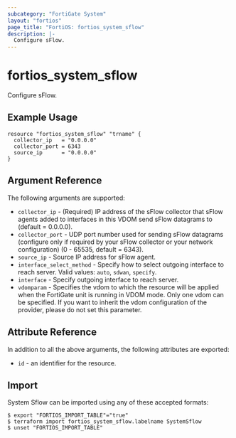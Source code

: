 ```yaml
---
subcategory: "FortiGate System"
layout: "fortios"
page_title: "FortiOS: fortios_system_sflow"
description: |-
  Configure sFlow.
---
```


# fortios_system_sflow
Configure sFlow.

## Example Usage

```hcl
resource "fortios_system_sflow" "trname" {
  collector_ip   = "0.0.0.0"
  collector_port = 6343
  source_ip      = "0.0.0.0"
}
```

## Argument Reference

The following arguments are supported:

* `collector_ip` - (Required) IP address of the sFlow collector that sFlow agents added to interfaces in this VDOM send sFlow datagrams to (default = 0.0.0.0).
* `collector_port` - UDP port number used for sending sFlow datagrams (configure only if required by your sFlow collector or your network configuration) (0 - 65535, default = 6343).
* `source_ip` - Source IP address for sFlow agent.
* `interface_select_method` - Specify how to select outgoing interface to reach server. Valid values: `auto`, `sdwan`, `specify`.
* `interface` - Specify outgoing interface to reach server.
* `vdomparam` - Specifies the vdom to which the resource will be applied when the FortiGate unit is running in VDOM mode. Only one vdom can be specified. If you want to inherit the vdom configuration of the provider, please do not set this parameter.


## Attribute Reference

In addition to all the above arguments, the following attributes are exported:
* `id` - an identifier for the resource.

## Import

System Sflow can be imported using any of these accepted formats:
```
$ export "FORTIOS_IMPORT_TABLE"="true"
$ terraform import fortios_system_sflow.labelname SystemSflow
$ unset "FORTIOS_IMPORT_TABLE"
```

